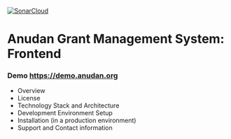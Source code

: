 
[![SonarCloud](https://sonarcloud.io/images/project_badges/sonarcloud-white.svg)](https://sonarcloud.io/dashboard?id=anudan-org_anudan-app)
# Anudan Grant Management System: Frontend

### Demo https://demo.anudan.org
- Overview
- License
- Technology Stack and Architecture
- Development Environment Setup
- Installation (in a production environment)
- Support and Contact information


